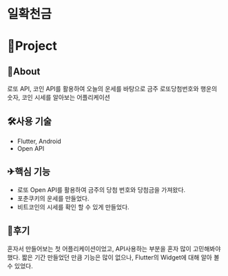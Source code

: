 # 일확천금

# 🚠Project

## 🦉About

로또 API, 코인 API를 활용하여 오늘의 운세를 바탕으로 금주 로또당첨번호와 행운의 숫자, 코인 시세를 알아보는 어플리케이션

## 🛠️사용 기술

- Flutter, Android
- Open API

## ✈핵심 기능

- 로또 Open API를 활용하여 금주의 당첨 번호와 당첨금을 가져왔다.
- 포춘쿠키의 운세를 만들었다.
- 비트코인의 시세를 확인 할 수 있게 만들었다.

## 🤔후기

혼자서 만들어보는 첫 어플리케이션이었고, API사용하는 부분을 혼자 많이 고민해봐야 했다. 짧은 기간 만들었던 만큼 기능은 많이 없으나, Flutter의 Widget에 대해 알아 볼 수 있었다.
